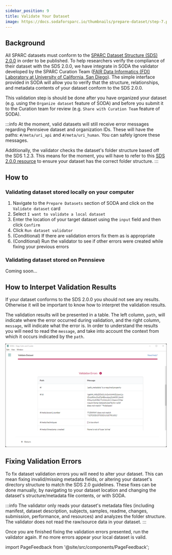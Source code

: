 ```yaml
---
sidebar_position: 9
title: Validate Your Dataset
image: https://docs.sodaforsparc.io/thumbnails/prepare-dataset/step-7.png
---
```


## Background

All SPARC datasets must conform to the [SPARC Dataset Structure (SDS) 2.0.0](https://sparc.science/help/3FXikFXC8shPRd8xZqhjVT) in order to be published. To help researchers verify the compliance of their dataset with the SDS 2.0.0, we have integrate in SODA the validator developed by the SPARC Curation Team ([FAIR Data Informatics (FDI) Laboratory at University of California, San Diego](https://www.fdilab.org/)). The simple interface provided in SODA will allow you to verify that the structure, relationships, and metadata contents of your dataset conform to the SDS 2.0.0.

This validation step is should be done after you have organized your dataset (e.g. using the `Organize dataset` feature of SODA) and before you submit it to the Curation team for review (e.g. `Share with Curation Team` feature of SODA).

:::info
At the moment, valid datasets will still receive error messages regarding Pennsieve dataset and organization IDs. These will have the paths: `#/meta/uri_api` and `#/meta/uri_human`. You can safely ignore these messages.

Additionally, the validator checks the dataset's folder structure based off the SDS 1.2.3. This means for the moment, you will have to refer to this [SDS 2.0.0 resource](https://docs.google.com/presentation/d/1YbgoI8hpMLVR5eF6DHciQ4mHlgHTuufD/edit#slide=id.p76) to ensure your dataset has the correct folder structure.
:::

## How to

### Validating dataset stored locally on your computer

1. Navigate to the `Prepare Datasets` section of SODA and click on the `Validate dataset` card
2. Select `I want to validate a local dataset`
3. Enter the location of your target dataset using the `input` field and then click `Confirm`
4. Click `Run dataset validator`
5. (Conditional) If there are validation errors fix them as is appropriate
6. (Conditional) Run the validator to see if other errors were created while fixing your previous errors

### Validating dataset stored on Pennsieve

Coming soon...

## How to Interpet Validation Results

If your dataset conforms to the SDS 2.0.0 you should not see any results. Otherwise it will be important to know how to interpret the validation results.

The validation results will be presented in a table. The left column, `path`, will indicate where the error occurred during validation, and the right column, `message`, will indicate what the error is. In order to understand the results you will need to read the `message`, and take into account the context from which it occurs indicated by the `path`.

![](https://github.com/fairdataihub/SODA-for-SPARC/blob/main/docs/documentation/Prepare-dataset/Specify-files/validation-table.png?raw=true)

## Fixing Validation Errors

To fix dataset validation errors you will need to alter your dataset. This can mean fixing invalid/missing metadata fields, or altering your dataset's directory structure to match the SDS 2.0 guidelines. These fixes can be done manually, by navigating to your dataset location and changing the dataset's structure/metadata file contents, or with SODA.

:::info
The validator only reads your dataset's metadata files (including manifest, dataset description, subjects, samples, readme, changes, submission, performance, and resources) and analyzes the folder structure. The validator does not read the raw/source data in your dataset.
:::

Once you are finished fixing the validation errors presented, run the validator again. If no more errors appear your local dataset is valid.

import PageFeedback from '@site/src/components/PageFeedback';

<PageFeedback />
